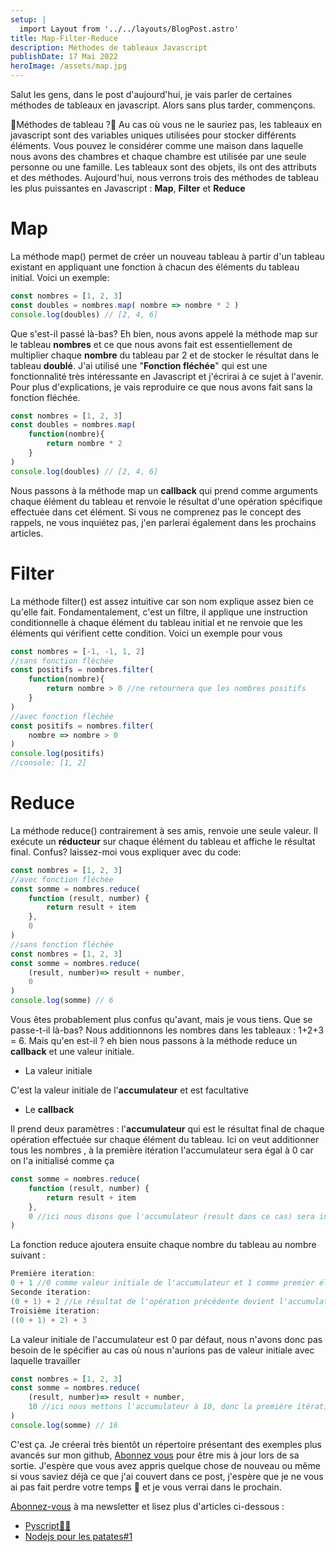 ```yaml
---
setup: |
  import Layout from '../../layouts/BlogPost.astro'
title: Map-Filter-Reduce
description: Méthodes de tableaux Javascript
publishDate: 17 Mai 2022
heroImage: /assets/map.jpg
---
```


Salut les gens, dans le post d'aujourd'hui, je vais parler de certaines méthodes de tableaux en javascript. Alors sans plus tarder, commençons.

🤔Méthodes de tableau ?🤔
Au cas où vous ne le sauriez pas, les tableaux en javascript sont des variables uniques utilisées pour stocker différents éléments. Vous pouvez le considérer comme une maison dans laquelle nous avons des chambres et chaque chambre est utilisée par une seule personne ou une famille. Les tableaux sont des objets, ils ont des attributs et des méthodes. Aujourd'hui, nous verrons trois des méthodes de tableau les plus puissantes en Javascript : **Map**, **Filter** et **Reduce**

# Map
La méthode map() permet de créer un nouveau tableau à partir d'un tableau existant en appliquant une fonction à chacun des éléments du tableau initial.
Voici un exemple:

```js
const nombres = [1, 2, 3]
const doubles = nombres.map( nombre => nombre * 2 )
console.log(doubles) // [2, 4, 6]
```
Que s'est-il passé là-bas? Eh bien, nous avons appelé la méthode map sur le tableau **nombres** et ce que nous avons fait est essentiellement de multiplier chaque **nombre** du tableau par 2 et de stocker le résultat dans le tableau **doublé**. J'ai utilisé une "**Fonction fléchée**" qui est une fonctionnalité très intéressante en Javascript et j'écrirai à ce sujet à l'avenir. Pour plus d'explications, je vais reproduire ce que nous avons fait sans la fonction fléchée.

```js
const nombres = [1, 2, 3]
const doubles = nombres.map(
    function(nombre){
        return nombre * 2
    }
)
console.log(doubles) // [2, 4, 6]
```
Nous passons à la méthode map un **callback** qui prend comme arguments chaque élément du tableau et renvoie le résultat d'une opération spécifique effectuée dans cet élément. Si vous ne comprenez pas le concept des rappels, ne vous inquiétez pas, j'en parlerai également dans les prochains articles.

# Filter
La méthode filter() est assez intuitive car son nom explique assez bien ce qu'elle fait. Fondamentalement, c'est un filtre, il applique une instruction conditionnelle à chaque élément du tableau initial et ne renvoie que les éléments qui vérifient cette condition. Voici un exemple pour vous
```js
const nombres = [-1, -1, 1, 2]
//sans fonction fléchée
const positifs = nombres.filter(
    function(nombre){
        return nombre > 0 //ne retournera que les nombres positifs
    }
)
//avec fonction fléchée 
const positifs = nombres.filter(
    nombre => nombre > 0
)
console.log(positifs)
//console: [1, 2]
```

# Reduce
La méthode reduce() contrairement à ses amis, renvoie une seule valeur. Il exécute un **réducteur** sur chaque élément du tableau et affiche le résultat final. Confus? laissez-moi vous expliquer avec du code:

```js
const nombres = [1, 2, 3]
//avec fonction fléchée 
const somme = nombres.reduce(
    function (result, number) {
        return result + item
    },
    0
)
//sans fonction fléchée 
const nombres = [1, 2, 3]
const somme = nombres.reduce(
    (result, number)=> result + number,
    0
)
console.log(somme) // 6
```
Vous êtes probablement plus confus qu'avant, mais je vous tiens. Que se passe-t-il là-bas? Nous additionnons les nombres dans les tableaux : 1+2+3 = 6. Mais qu'en est-il ? eh bien nous passons à la méthode reduce un **callback** et une valeur initiale.
- La valeur initiale

C'est la valeur initiale de l'**accumulateur** et est facultative

- Le **callback**

Il prend deux paramètres : l'**accumulateur** qui est le résultat final de chaque opération effectuée sur chaque élément du tableau. Ici on veut additionner tous les nombres , à la première itération l'accumulateur sera égal à 0 car on l'a initialisé comme ça

```js
const somme = nombres.reduce(
    function (result, number) {
        return result + item
    },
    0 //ici nous disons que l'accumulateur (result dans ce cas) sera initialisé à 0
)
```
La fonction reduce ajoutera ensuite chaque nombre du tableau au nombre suivant :
```c
Première iteration:
0 + 1 //0 comme valeur initiale de l'accumulateur et 1 comme premier élément du tableau
Seconde iteration:
(0 + 1) + 2 //Le résultat de l'opération précédente devient l'accumulateur et est ajouté au nombre suivant dans le tableau
Troisième iteration:
((0 + 1) + 2) + 3 
```
La valeur initiale de l'accumulateur est 0 par défaut, nous n'avons donc pas besoin de le spécifier au cas où nous n'aurions pas de valeur initiale avec laquelle travailler
```js
const nombres = [1, 2, 3]
const somme = nombres.reduce(
    (result, number)=> result + number,
    10 //ici nous mettons l'accumulateur à 10, donc la première itération sera 10 + 1
)
console.log(somme) // 16
```

C'est ça. Je créerai très bientôt un répertoire présentant des exemples plus avancés sur mon github, [Abonnez vous](/subscribe) pour être mis à jour lors de sa sortie. J'espère que vous avez appris quelque chose de nouveau ou même si vous saviez déjà ce que j'ai couvert dans ce post, j'espère que je ne vous ai pas fait perdre votre temps 🙂 et je vous verrai dans le prochain.

[Abonnez-vous](/subscribe) à ma newsletter et lisez plus d'articles ci-dessous :
- [Pyscript🥧📜](/postsfr/pyscript-une-vue-d-ensemble)
- [Nodejs pour les patates#1](/postsfr/nodejs-for-potatoes)